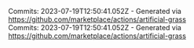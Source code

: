 Commits: 2023-07-19T12:50:41.052Z - Generated via https://github.com/marketplace/actions/artificial-grass
<br>
Commits: 2023-07-19T12:50:41.052Z - Generated via https://github.com/marketplace/actions/artificial-grass
<br>
